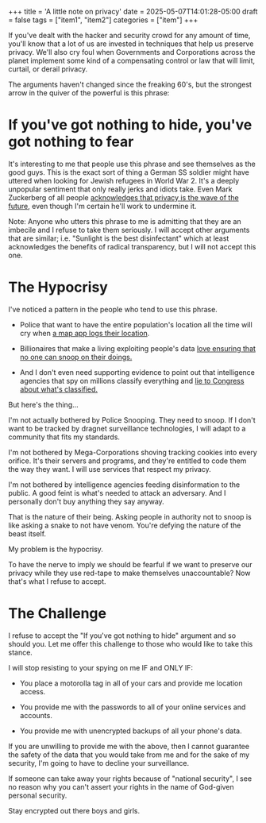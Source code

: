 +++
title = 'A little note on privacy'
date = 2025-05-07T14:01:28-05:00
draft = false
tags = ["item1", "item2"]
categories = ["item"]
+++

If you've dealt with the hacker and security crowd for any amount of time, you'll know that a lot of us are invested in techniques that help us preserve privacy. We'll also cry foul when Governments and Corporations across the planet implement some kind of a compensating control or law that will limit, curtail, or derail privacy.

The arguments haven't changed since the freaking 60's, but the strongest arrow in the quiver of the powerful is this phrase:

# If you've got nothing to hide, you've got nothing to fear

It's interesting to me that people use this phrase and see themselves as the good guys. This is the exact sort of thing a German SS soldier might have uttered when looking for Jewish refugees in World War 2. It's a deeply unpopular sentiment that only really jerks and idiots take. Even Mark Zuckerberg of all people [acknowledges that privacy is the wave of the future](https://about.fb.com/news/2019/03/vision-for-social-networking/), even though I'm certain he'll work to undermine it.

Note: Anyone who utters this phrase to me is admitting that they are an imbecile and I refuse to take them seriously. I will accept other arguments that are similar; i.e. "Sunlight is the best disinfectant" which at least acknowledges the benefits of radical transparency, but I will not accept this one.

# The Hypocrisy 

I've noticed a pattern in the people who tend to use this phrase. 

- Police that want to have the entire population's location all the time will cry when [a map app logs their location](https://www.police1.com/legal/articles/the-waze-craze-legal-insight-into-le-concerns-surrounding-popular-google-app-NfzlbbcRqmQAcJlV/).

- Billionaires that make a living exploiting people's data [love ensuring that no one can snoop on their doings.](https://www.nbcnews.com/businessmain/mark-zuckerberg-spends-30-million-four-homes-ensure-privacy-8C11379396)

- And I don't even need supporting evidence to point out that intelligence agencies that spy on millions classify everything and [lie to Congress about what's classified.](https://www.usnews.com/news/articles/2013/07/02/national-intelligence-director-apologizes-for-lying-to-congress)

But here's the thing...

I'm not actually bothered by Police Snooping. They need to snoop. If I don't want to be tracked by dragnet surveillance technologies, I will adapt to a community that fits my standards.

I'm not bothered by Mega-Corporations shoving tracking cookies into every orifice. It's their servers and programs, and they're entitled to code them the way they want. I will use services that respect my privacy.

I'm not bothered by intelligence agencies feeding disinformation to the public. A good feint is what's needed to attack an adversary. And I personally don't buy anything they say anyway.

That is the nature of their being. Asking people in authority not to snoop is like asking a snake to not have venom. You're defying the nature of the beast itself. 

My problem is the hypocrisy.

To have the nerve to imply we should be fearful if we want to preserve our privacy while they use red-tape to make themselves unaccountable? Now that's what I refuse to accept.

# The Challenge

I refuse to accept the "If you've got nothing to hide" argument and so should you. Let me offer this challenge to those who would like to take this stance.

I will stop resisting to your spying on me IF and ONLY IF:

- You place a motorolla tag in all of your cars and provide me location access.

- You provide me with the passwords to all of your online services and accounts.

- You provide me with unencrypted backups of all your phone's data.

If you are unwilling to provide me with the above, then I cannot guarantee the safety of the data that you would take from me and for the sake of my security, I'm going to have to decline your surveillance.

If someone can take away your rights because of "national security", I see no reason why you can't assert your rights in the name of God-given personal security.

Stay encrypted out there boys and girls.
